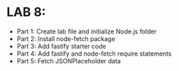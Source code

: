# LAB 8:

- Part 1: Create lab file and initialize Node.js folder
- Part 2: Install node-fetch package
- Part 3: Add fastify starter code
- Part 4: Add fastify and node-fetch require statements
- Part 5: Fetch JSONPlaceholder data
